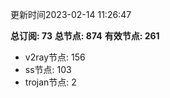 更新时间2023-02-14 11:26:47

**总订阅: 73**
**总节点: 874**
**有效节点: 261**
- v2ray节点: 156
- ss节点: 103
- trojan节点: 2
